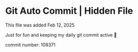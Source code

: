 # Git Auto Commit | Hidden File

This file was added Feb 12, 2025

Just for fun and keeping my daily git commit active 🤪

commit number: 108371
